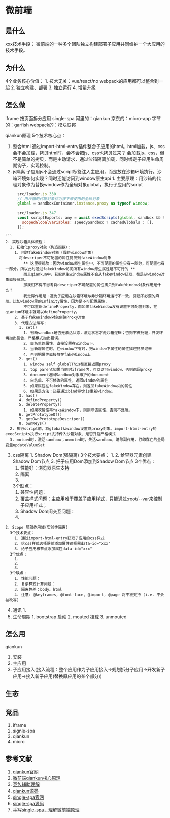 # 微前端

## 是什么
  xxx技术手段；
  微前端的一种多个团队独立构建部署子应用共同维护一个大应用的技术手段。

## 为什么
  4个业务核心价值：
    1. 技术无关：vue/react/no webpack的应用都可以整合到一起
    2. 独立构建、部署
    3. 独立运行
    4. 增量升级

## 怎么做
  iframe
  按页面拆分应用
  single-spa
  阿里的：qiankun
  京东的：micro-app
  字节的：garfish
  webpack的：模块联邦

  qiankun原理
  5个技术核心点：
  1. 整合html
    通过import-html-entry插件整合子应用的html。html加载，js、css会不会加载，拷贝html时，会不会把js、css也拷贝过来？
    会加载js、css，但不是简单的拷贝，而是主动请求，通过沙箱隔离加载，同时绑定子应用生命周期钩子，实现控制。
  2. js隔离
    子应用js不会通过script标签注入主应用，而是放在沙箱环境执行。沙箱环境如何实现？同时还能访问到window原生api
    1. 主要原理：用沙箱的代理对象作为替换window作为全局对象global，执行子应用的script
      ```javascript
        src/loader.js 330
        // 用沙箱的代理对象作为接下来使用的全局对象
        global = sandboxContainer.instance.proxy as typeof window;
        
        src/loader.js 347
        const scriptExports: any = await execScripts(global, sandbox && !useLooseSandbox, {
          scopedGlobalVariables: speedySandbox ? cachedGlobals : [],
        });
    ```
    2. 实现沙箱具体流程：
      1. 初始化proxy对象（构造函数）：
        1. 创建fakeWindow对象（假的window对象）
          将descriper不可配置的属性拷贝到fakeWindow对象
            ** 这里很鸡肋：因为window原生属性中，不可配置的属性只有一部分，可配置也有一部分，所以此时通过fakeWindow访问所有window原生属性是不可行的 **
            而且qiankun中，获取原生window属性不会从fakeWindow获取，都是从window对象直接获取。
            那我们不得不思考将descriper不可配置的属性拷贝到fakeWindow对象作用是什么？
            我觉得作用是：避免子应用在沙箱环境与非沙箱环境运行不一致，引起不必要的麻烦。比如window里的Infinity属性，因为是不可配置属性，
            不可以重新defineProperty，而如果fakeWindow没有设置不可配置对象，在qiankun环境中就可以defineProperty。
        2. 基于fakeWindow对象创建Proxy对象 
        3. 代理方法编写：
          1. set()
            1. 判断sandbox是否是激活状态，激活状态才走沙箱逻辑；否则不做处理，开发环境抛出警告，严格模式抛出错误。
            2. 白名单的属性，直接设置在window下，
            3. 当新增属性时，在window下有时，把window下属性的属性描述拷贝过来
            4. 否则把属性直接放在fakeWindow上
          2. get()
            1. window self globalThis都直接返回proxy
            2. top parent如果当前时iframe内，可以访问window，否则返回proxy
            3. document返回Sandbox对象维护的document
            4. 白名单、不可修改的属性，返回window的属性
            5. 如果属性在fakeWindow存在，则返回fakeWindow内的属性
            6. 如果是方法：还要通过bind将this重新window。
          3. has()
          4. defindProperty()
          5. deleteProperty()
            1. 如果改属性再fakeWindow下，则删除该属性，否则不处理。
          6. getPrototypeOf()
          7. getOwnPrototypeDescriper()
          8. ownKeys()
      2. 执行script前，将global从window设置成proxy对象。import-html-entry的execScripts执行script支持传入沙箱对象、是否开启严格模式
      3. motued时，激活sandbox；unmoted时，失活sandbox，清除副作用，打印存在的全局变量updateValueSet
  3. css隔离
    1. Shadow Dom(强隔离)
      3个技术要点：
        1. 
        2. 给容器元素创建Shadow Dom节点
        3. 把子应用Dom添加到Shadow Dom节点
      3个优点：
        1. 性能好：浏览器原生支持
        2. 隔离
        3.
      3个缺点：
        1. 兼容性问题：
        2. 覆盖样式问题：主应用难于覆盖子应用样式，只能通过:root/--var来控制子应用样式；
        3. Shadow Dom间交互问题：
        4. 
    2. Scope 局部作用域(实验性隔离)
      3个技术要点：
        1. 通过import-html-entry获取子应用的css样式
        2. 给css样式选择器前添加属性选择器data-id="xxx"
        3. 给子应用根节点添加属性data-id="xxx"
      3个优点：
        1.
        2.
        3.
      3个缺点：
        1. 性能问题：
        2. 复杂样式计算问题：
        3. 隔离性差：body、html
        4. 注意: @keyframes, @font-face, @import, @page 将不被支持 (i.e. 不会被改写)
  4. 通讯
    1. 
  5. 生命周期
    1. bootstrap
      启动
    2. mouted
      挂载
    3. unmouted

## 怎么用
  qiankun
  1. 安装 
  2. 主应用
  3. 子应用接入(接入流程：整个应用作为子应用接入->规划拆分子应用->开发新子应用->接入新子应用(替换原应用的某个部分))

## 生态

## 竞品
  1. iframe
  2. signle-spa
  3. qiankun
  4. micro

## 参考文献
1. [qiankun官网](https://qiankun.umijs.org/zh/guide)
2. [微前端qiankun核心原理](https://juejin.cn/post/7496340361352347657)
3. [豆包辅助理解](https://www.doubao.com/thread/web23089cbd1f21c1)
4. [qiankun源码](http://github.com/unijs/qiankun)
5. [single-spa官网](https://zh-hans.single-spa.js.org/docs/microfrontends-concept)
6. [single-spa源码](http://github.com/single-spa/single-spa)
7. [手写single-spa，理解微前端原理](https://zhuanlan.zhihu.com/p/1889260409577518075)
